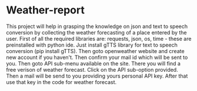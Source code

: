 # Weather-report
This project will help in grasping the knowledge on json and text to speech conversion by collecting the weather forecasting of a place entered by the user.
First of all the required libraries are: requests, json, os, time - these are preinstalled with python ide. Just install gTTS library for text to speech conversion (pip install gTTS).
Then goto openweather website and create new account if you haven't.
Then confirm your mail id which will be sent to you.
Then goto API sub-menu available on the site. There you will find a free verison of weather forecast.
Click on the API sub-option provided. Then a mail will be send to you providing yours personal API key.
After that use that key in the code for weather forecast.
